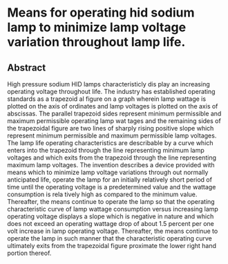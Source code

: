 # Means for operating hid sodium lamp to minimize lamp voltage variation throughout lamp life.

## Abstract
High pressure sodium HID lamps characteristicly dis play an increasing operating voltage throughout life. The industry has established operating standards as a trapezoid al figure on a graph wherein lamp wattage is plotted on the axis of ordinates and lamp voltages is plotted on the axis of abscissas. The parallel trapezoid sides represent minimum permissible and maximum permissible operating lamp wat tages and the remaining sides of the trapezoidal figure are two lines of sharply rising positive slope which represent minimum permissible and maximum permissible lamp voltages. The lamp life operating characteristics are describable by a curve which enters into the trapezoid through the line representing minimum lamp voltages and which exits from the trapezoid through the line representing maximum lamp voltages. The invention describes a device provided with means which to minimize lamp voltage variations through out normally anticipated life, operate the lamp for an initially relatively short period of time until the operating voltage is a predetermined value and the wattage consumption is rela tively high as compared to the minimum value. Thereafter, the means continue to operate the lamp so that the operating characteristic curve of lamp wattage consumption versus increasing lamp operating voltage displays a slope which is negative in nature and which does not exceed an operating wattage drop of about 1.5 percent per one volt increase in lamp operating voltage. Thereafter, the means continue to operate the lamp in such manner that the characteristic operating curve ultimately exits from the trapezoidal figure proximate the lower right hand portion thereof.